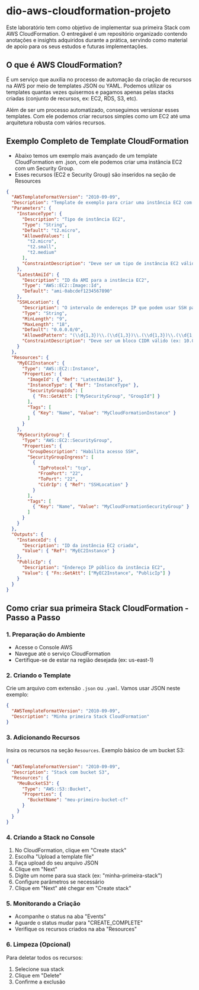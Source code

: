 # dio-aws-cloudformation-projeto
Este laboratório tem como objetivo de implementar sua primeira Stack com AWS CloudFormation. O entregável é um repositório organizado contendo anotações e insights adquiridos durante a prática, servindo como material de apoio para os seus estudos e futuras implementações.

## O que é AWS CloudFormation?

É um serviço que auxilia no processo de automação da criação de recursos na AWS por meio de templates JSON ou YAML. Podemos utilizar os templates quantas vezes quisermos e pagamos apenas pelas stacks criadas (conjunto de recursos, ex: EC2, RDS, S3, etc).

Além de ser um processo automatizado, conseguimos versionar esses templates. Com ele podemos criar recursos simples como um EC2 até uma arquitetura robusta com vários recursos.

## Exemplo Completo de Template CloudFormation

- Abaixo temos um exemplo mais avançado de um template CloudFormation em .json, com ele podemos criar uma instância EC2 com um Security Group.
- Esses recursos (EC2 e Security Group) são inseridos na seção de Resources

~~~json
{
  "AWSTemplateFormatVersion": "2010-09-09",
  "Description": "Template de exemplo para criar uma instância EC2 com um Security Group.",
  "Parameters": {
    "InstanceType": {
      "Description": "Tipo de instância EC2",
      "Type": "String",
      "Default": "t2.micro",
      "AllowedValues": [
        "t2.micro",
        "t2.small",
        "t2.medium"
      ],
      "ConstraintDescription": "Deve ser um tipo de instância EC2 válido."
    },
    "LatestAmiId": {
      "Description": "ID da AMI para a instância EC2",
      "Type": "AWS::EC2::Image::Id",
      "Default": "ami-0abcdef1234567890"
    },
    "SSHLocation": {
      "Description": "O intervalo de endereços IP que podem usar SSH para acessar a instância",
      "Type": "String",
      "MinLength": "9",
      "MaxLength": "18",
      "Default": "0.0.0.0/0",
      "AllowedPattern": "(\\d{1,3})\\.(\\d{1,3})\\.(\\d{1,3})\\.(\\d{1,3})/(\\d{1,2})",
      "ConstraintDescription": "Deve ser um bloco CIDR válido (ex: 10.0.0.0/16)."
    }
  },
  "Resources": {
    "MyEC2Instance": {
      "Type": "AWS::EC2::Instance",
      "Properties": {
        "ImageId": { "Ref": "LatestAmiId" },
        "InstanceType": { "Ref": "InstanceType" },
        "SecurityGroupIds": [
          { "Fn::GetAtt": ["MySecurityGroup", "GroupId"] }
        ],
        "Tags": [
          { "Key": "Name", "Value": "MyCloudFormationInstance" }
        ]
      }
    },
    "MySecurityGroup": {
      "Type": "AWS::EC2::SecurityGroup",
      "Properties": {
        "GroupDescription": "Habilita acesso SSH",
        "SecurityGroupIngress": [
          {
            "IpProtocol": "tcp",
            "FromPort": "22",
            "ToPort": "22",
            "CidrIp": { "Ref": "SSHLocation" }
          }
        ],
        "Tags": [
          { "Key": "Name", "Value": "MyCloudFormationSecurityGroup" }
        ]
      }
    }
  },
  "Outputs": {
    "InstanceId": {
      "Description": "ID da instância EC2 criada",
      "Value": { "Ref": "MyEC2Instance" }
    },
    "PublicIp": {
      "Description": "Endereço IP público da instância EC2",
      "Value": { "Fn::GetAtt": ["MyEC2Instance", "PublicIp"] }
    }
  }
}
~~~

## Como criar sua primeira Stack CloudFormation - Passo a Passo

### 1. Preparação do Ambiente
- Acesse o Console AWS
- Navegue até o serviço CloudFormation
- Certifique-se de estar na região desejada (ex: us-east-1)

### 2. Criando o Template
Crie um arquivo com extensão `.json` ou `.yaml`. Vamos usar JSON neste exemplo:

```json
{
  "AWSTemplateFormatVersion": "2010-09-09",
  "Description": "Minha primeira Stack CloudFormation"
}
```

### 3. Adicionando Recursos
Insira os recursos na seção `Resources`. Exemplo básico de um bucket S3:

```json
{
  "AWSTemplateFormatVersion": "2010-09-09",
  "Description": "Stack com bucket S3",
  "Resources": {
    "MeuBucketS3": {
      "Type": "AWS::S3::Bucket",
      "Properties": {
        "BucketName": "meu-primeiro-bucket-cf"
      }
    }
  }
}
```

### 4. Criando a Stack no Console
1. No CloudFormation, clique em "Create stack"
2. Escolha "Upload a template file"
3. Faça upload do seu arquivo JSON
4. Clique em "Next"
5. Digite um nome para sua stack (ex: "minha-primeira-stack")
6. Configure parâmetros se necessário
7. Clique em "Next" até chegar em "Create stack"

### 5. Monitorando a Criação
- Acompanhe o status na aba "Events"
- Aguarde o status mudar para "CREATE_COMPLETE"
- Verifique os recursos criados na aba "Resources"

### 6. Limpeza (Opcional)
Para deletar todos os recursos:
1. Selecione sua stack
2. Clique em "Delete"
3. Confirme a exclusão